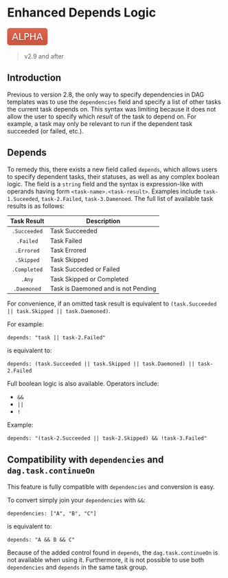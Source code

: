 # Enhanced Depends Logic

![alpha](assets/alpha.svg)

> v2.9 and after

## Introduction

Previous to version 2.8, the only way to specify dependencies in DAG templates was to use the `dependencies` field and
specify a list of other tasks the current task depends on. This syntax was limiting because it does not allow the user to
specify which _result_ of the task to depend on. For example, a task may only be relevant to run if the dependent task
succeeded (or failed, etc.).

## Depends

To remedy this, there exists a new field called `depends`, which allows users to specify dependent tasks, their statuses,
as well as any complex boolean logic. The field is a `string` field and the syntax is expression-like with operands having
form `<task-name>.<task-result>`. Examples include `task-1.Suceeded`, `task-2.Failed`, `task-3.Damenoed`. The full list of
available task results is as follows:

|  Task Result | Description    |
|:------------:|----------------|
| `.Succeeded` | Task Succeeded |
| `.Failed` | Task Failed |
| `.Errored` | Task Errored |
| `.Skipped` | Task Skipped |
| `.Completed` | Task Succeded or Failed |
| `.Any` | Task Skipped or Completed |
| `.Daemoned` | Task is Daemoned and is not Pending |

For convenience, if an omitted task result is equivalent to `(task.Succeeded || task.Skipped || task.Daemoned)`.

For example:

```
depends: "task || task-2.Failed"
```

is equivalent to:

```
depends: (task.Succeeded || task.Skipped || task.Daemoned) || task-2.Failed
```

Full boolean logic is also available. Operators include:
 
 * `&&`
 * `||`
 * `!`
 
 Example:

```
depends: "(task-2.Succeeded || task-2.Skipped) && !task-3.Failed"
```

## Compatibility with `dependencies` and `dag.task.continueOn`

This feature is fully compatible with `dependencies` and conversion is easy.

To convert simply join your `dependencies` with `&&`:

```
dependencies: ["A", "B", "C"]
```

is equivalent to:

```
depends: "A && B && C"
```

Because of the added control found in `depends`, the `dag.task.continueOn` is not available when using it. Furthermore,
it is not possible to use both `dependencies` and `depends` in the same task group.
